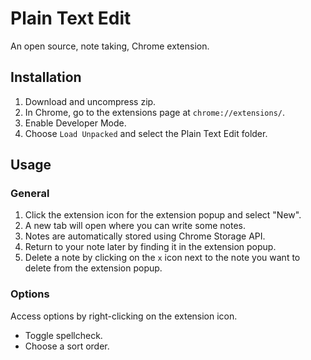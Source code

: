 # Plain Text Edit

An open source, note taking, Chrome extension.

## Installation

1. Download and uncompress zip.
2. In Chrome, go to the extensions page at `chrome://extensions/`.
3. Enable Developer Mode.
4. Choose `Load Unpacked` and select the Plain Text Edit folder.

## Usage

### General

1. Click the extension icon for the extension popup and select "New".
2. A new tab will open where you can write some notes.
3. Notes are automatically stored using Chrome Storage API.
4. Return to your note later by finding it in the extension popup.
5. Delete a note by clicking on the `x` icon next to the note you want to delete from the extension popup.

### Options

Access options by right-clicking on the extension icon.

- Toggle spellcheck.
- Choose a sort order.
